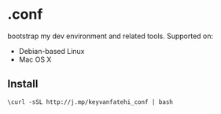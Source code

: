 # .conf

bootstrap my dev environment and related tools. Supported on:

* Debian-based Linux
* Mac OS X

## Install

`\curl -sSL http://j.mp/keyvanfatehi_conf | bash`

